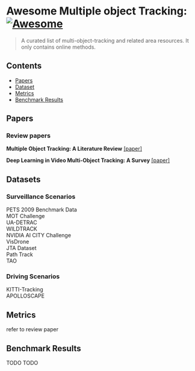 # Awesome Multiple object Tracking: [![Awesome](https://cdn.rawgit.com/sindresorhus/awesome/d7305f38d29fed78fa85652e3a63e154dd8e8829/media/badge.svg)](https://github.com/sindresorhus/awesome)

> A curated list of multi-object-tracking and related area resources. It only contains online methods.

## Contents
<!-- TOC -->
  - [Papers](#papers)
  - [Dataset](#dataset)
  - [Metrics](#metrics)
  - [Benchmark Results](#benchmark-results)

<!-- /TOC -->



## Papers
### Review papers


**Multiple Object Tracking: A Literature Review** [[paper]](https://arxiv.org/pdf/1409.7618.pdf)

**Deep Learning in Video Multi-Object Tracking: A Survey** [[paper]](https://arxiv.org/pdf/1907.12740.pdf)



## Datasets
### Surveillance Scenarios
PETS 2009 Benchmark Data<br>
MOT Challenge<br>
UA-DETRAC<br>
WILDTRACK<br>
NVIDIA AI CITY Challenge<br>
VisDrone<br>
JTA Dataset<br>
Path Track<br>
TAO<br>

### Driving Scenarios
KITTI-Tracking<br>
APOLLOSCAPE<br>


## Metrics
refer to review paper

## Benchmark Results

TODO TODO
